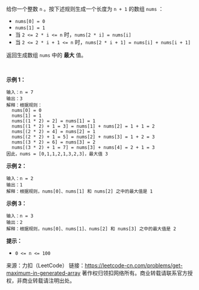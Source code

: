 给你一个整数 ```n``` 。按下述规则生成一个长度为 ```n + 1``` 的数组 ```nums``` ：

* ```nums[0] = 0```
* ```nums[1] = 1```
* 当 ```2 <= 2 * i <= n``` 时，```nums[2 * i] = nums[i]```
* 当 ```2 <= 2 * i + 1 <= n``` 时，```nums[2 * i + 1] = nums[i] + nums[i + 1]```

返回生成数组 ```nums``` 中的 **最大** 值。

 

**示例 1：**
```
输入：n = 7
输出：3
解释：根据规则：
  nums[0] = 0
  nums[1] = 1
  nums[(1 * 2) = 2] = nums[1] = 1
  nums[(1 * 2) + 1 = 3] = nums[1] + nums[2] = 1 + 1 = 2
  nums[(2 * 2) = 4] = nums[2] = 1
  nums[(2 * 2) + 1 = 5] = nums[2] + nums[3] = 1 + 2 = 3
  nums[(3 * 2) = 6] = nums[3] = 2
  nums[(3 * 2) + 1 = 7] = nums[3] + nums[4] = 2 + 1 = 3
因此，nums = [0,1,1,2,1,3,2,3]，最大值 3
```
**示例 2：**
```
输入：n = 2
输出：1
解释：根据规则，nums[0]、nums[1] 和 nums[2] 之中的最大值是 1
```
**示例 3：**
```
输入：n = 3
输出：2
解释：根据规则，nums[0]、nums[1]、nums[2] 和 nums[3] 之中的最大值是 2
```

**提示：**

* ```0 <= n <= 100```

来源：力扣（LeetCode）
链接：https://leetcode-cn.com/problems/get-maximum-in-generated-array
著作权归领扣网络所有。商业转载请联系官方授权，非商业转载请注明出处。
